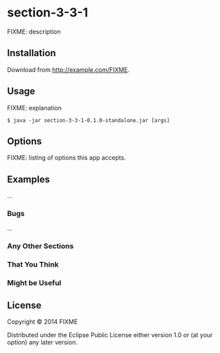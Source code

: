 # section-3-3-1

FIXME: description

## Installation

Download from http://example.com/FIXME.

## Usage

FIXME: explanation

    $ java -jar section-3-3-1-0.1.0-standalone.jar [args]

## Options

FIXME: listing of options this app accepts.

## Examples

...

### Bugs

...

### Any Other Sections
### That You Think
### Might be Useful

## License

Copyright © 2014 FIXME

Distributed under the Eclipse Public License either version 1.0 or (at
your option) any later version.
